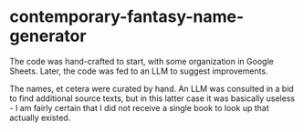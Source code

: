 # contemporary-fantasy-name-generator

The code was hand-crafted to start, with some organization in Google Sheets. Later, the code was fed to an LLM to suggest improvements. 

The names, et cetera were curated by hand. An LLM was consulted in a bid to find additional source texts, but in this latter case it was basically useless - I am fairly certain that I did not receive a single book to look up that actually existed. 